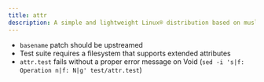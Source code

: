 ```yaml
---
title: attr
description: A simple and lightweight Linux® distribution based on musl libc and toybox
---
```


- `basename` patch should be upstreamed
- Test suite requires a filesystem that supports extended attributes
- `attr.test` fails without a proper error message on Void (`sed -i 's|f: Operation n|f: N|g' test/attr.test`)
